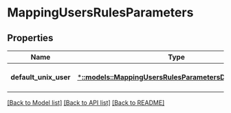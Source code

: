 # MappingUsersRulesParameters

## Properties
Name | Type | Description | Notes
------------ | ------------- | ------------- | -------------
**default_unix_user** | [***::models::MappingUsersRulesParametersDefaultUnixUser**](MappingUsersRulesParametersDefaultUnixUser.md) |  | [optional] [default to null]

[[Back to Model list]](../README.md#documentation-for-models) [[Back to API list]](../README.md#documentation-for-api-endpoints) [[Back to README]](../README.md)


